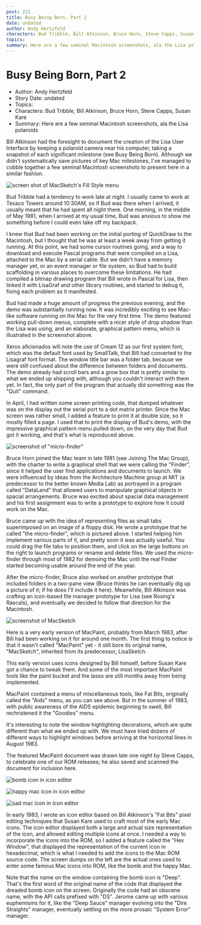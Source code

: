 ```yaml
---
post: 221
title: Busy Being Born, Part 2
date: undated
author: Andy Hertzfeld
characters: Bud Tribble, Bill Atkinson, Bruce Horn, Steve Capps, Susan Kare
topics: 
summary: Here are a few seminal Macintosh screenshots, ala the Lisa polaroids
---
```


# Busy Being Born, Part 2
* Author: Andy Hertzfeld
* Story Date: undated
* Topics: 
* Characters: Bud Tribble, Bill Atkinson, Bruce Horn, Steve Capps, Susan Kare
* Summary: Here are a few seminal Macintosh screenshots, ala the Lisa polaroids

Bill Atkinson had the foresight to document the creation of the Lisa User Interface by keeping a polaroid camera near his computer, taking a snapshot of each significant milestone (see Busy Being Born).   Although we didn't systematically save pictures of key Mac milestones, I've managed to cobble together a few seminal Macintosh screenshots to present here in a similar fashion.

![screen shot of MacSketch's Fill Style menu](images/Macintosh/pattern_menu.jpg)

Bud Tribble had a tendency to work late at night.  I usually came to work at Texaco Towers around 10:30AM, so if Bud was there when I arrived, it usually meant that he had spent all night there.  One morning, in the middle of May 1981, when I arrived at my usual time, Bud was anxious to show me something before I could even take off my backpack.

I knew that Bud had been working on the initial porting of QuickDraw to the Macintosh, but I thought that he was at least a week away from getting it running. At this point, we had some cursor routines going, and a way to download and execute Pascal programs that were compiled on a Lisa, attached to the Mac by a serial cable.  But we didn't have a memory manager yet, or an event manager or file system, so Bud had to build scaffolding in various places to overcome these limitations.  He had compiled a bitmap drawing program that Bill wrote in Pascal for Lisa, then linked it with LisaGraf and other library routines, and started to debug it, fixing each problem as it manifested.

Bud had made a huge amount of progress the previous evening, and the demo was substantially running now.  It was incredibly exciting to see Mac-like software running on the Mac for the very first time.  The demo featured working pull-down menus, complete with a nicer style of drop shadow than the Lisa was using, and an elaborate, graphical pattern menu, which is illustrated in the screenshot above.

Xerox aficionados will note the use of Cream 12 as our first system font, which was the default font used by SmallTalk, that Bill had converted to the Lisagraf font format.  The window title bar was a folder tab, because we were still confused about the difference between folders and documents.  The demo already had scroll bars and a grow box that is pretty similar to what we ended up shipping with, although you couldn't interact with them yet.  In fact, the only part of the program that actually did something was the "Quit" command.

In April, I had written some screen printing code, that dumped whatever was on the display out the serial port to a dot matrix printer.  Since the Mac screen was rather small, I added a feature to print it at double size, so it mostly filled a page.   I used that to print the display of Bud's demo, with the impressive graphical pattern menu pulled down, on the very day that Bud got it working, and that's what is reproduced above.

![screenshot of "micro-finder"](images/Macintosh/diskettefinder.jpg)

Bruce Horn joined the Mac team in late 1981 (see Joining The Mac Group), with the charter to write a graphical shell that we were calling the "Finder", since it helped the user find applications and documents to launch.  We were influenced by ideas from the Architecture Machine group at MIT (a predecessor to the better known Media Lab) as portrayed in a program called "DataLand" that allowed users to manipulate graphical objects in spacial arrangements.  Bruce was excited about spacial data management and his first assignment was to write a prototype to explore how it could work on the Mac.

Bruce came up with the idea of representing files as small tabs superimposed on an image of a floppy disk.  He wrote a prototype that he called "the micro-finder", which is pictured above.  I started helping him implement various parts of it, and pretty soon it was actually useful.  You could drag the file tabs to position them, and click on the large buttons on the right to launch programs or rename and delete files.  We used the micro-finder through most of 1982 for demoing the Mac until the real Finder started becoming usable around the end of the year.

After the micro-finder, Bruce also worked on another prototype that included folders in a two-pane view (Bruce thinks he can eventually dig up a picture of it; if he does I'll include it here).  Meanwhile, Bill Atkinson was crafting an icon-based file manager prototype for Lisa (see Rosing's Rascals), and eventually we decided to follow that direction for the Macintosh.

![screenshot of MacSketch](images/Macintosh/early_macpaint.jpg)

Here is a very early version of MacPaint, probably from March 1983, after Bill had been working on it for around one month.  The first thing to notice is that it wasn't called "MacPaint" yet - it still bore its original name, "MacSketch", inherited from its predecessor, LisaSketch.  

This early version uses icons designed by Bill himself, before Susan Kare got a chance to tweak them.  And some of the most important MacPaint tools like the paint bucket and the lasso are still months away from being implemented.

MacPaint contained a menu of miscellaneous tools, like Fat Bits, originally called the "Aids" menu, as you can see above.   But in the summer of 1983, with public awareness of the AIDS epidemic beginning to swell, Bill rechristened it the "Goodies" menu.

It's interesting to note the window highlighting decorations, which are quite different than what we ended up with.  We must have tried dozens of different ways to highlight windows before arriving at the horizontal lines in August 1983. 

The featured MacPaint document was drawn late one night by Steve Capps, to celebrate one of our ROM releases;  he also saved and scanned the document for inclusion here.

![bomb icon in icon editor ](images/Macintosh/bomb_icon.jpg)

![happy mac icon in icon editor](images/Macintosh/happy_mac.jpg)

![sad mac icon in icon editor](images/Macintosh/sad_mac.jpg)

In early 1983, I wrote an icon editor based on Bill Atkinson's "Fat Bits" pixel editing techniques that Susan Kare used to craft most of the early Mac icons.  The icon editor displayed both a large and actual size representation of the icon, and allowed editing multiple icons at once.   I needed a way to incorporate the icons into the ROM, so I added a feature called the "Hex Window", that displayed the representation of the current  icon in hexadecimal, which is what I needed to add the icons to the Mac ROM source code.   The screen dumps on the left are the actual ones used to enter some famous Mac icons into ROM, like the bomb and the happy Mac.

Note that the name on the window containing the bomb icon is "Deep".  That's the first word of the original name of the code that displayed the dreaded bomb icon on the screen.  Originally the code had an obscene name, with the API calls prefixed with "DS".   Jerome came up with various euphemisms for it, like the "Deep Sauce" manager evolving into the "Dire Straights" manager, eventually settling on the more prosaic "System Error" manager.